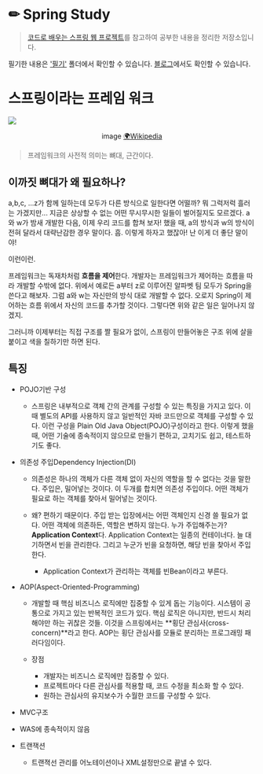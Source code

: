 # ✏ Spring Study

> [코드로 배우는 스프링 웹 프로젝트](http://www.yes24.com/Product/Goods/64340061)를 참고하여 공부한 내용을 정리한 저장소입니다.

필기한 내용은 ['필기'](https://github.com/cocodori/SpringEx/tree/master/%ED%95%84%EA%B8%B0) 폴더에서 확인할 수 있습니다.
[블로그](https://velog.io/@cocodori/series/Spring)에서도 확인할 수 있습니다.

# 스프링이라는 프레임 워크

![](https://images.velog.io/images/cocodori/post/a58ab921-eed5-48ac-b223-e4e8d8c57a41/Wood-framed_house.jpg)

<center>image <a href='https://en.wikipedia.org/wiki/Framing_(construction)'>🌍Wikipedia</a></center>

> 프레임워크의 사전적 의미는 뼈대, 근간이다.

## 이까짓 뼈대가 왜 필요하나?

 a,b,c, ...z가 함께 일하는데 모두가 다른 방식으로 일한다면 어떨까? 뭐 그럭저럭 흘러는 가겠지만... 지금은 상상할 수 없는 어떤 무시무시한 일들이 벌어질지도 모르겠다. a와 w가 밤새 개발한 다음, 이제 우리 코드를 합쳐 보자! 했을 때, a의 방식과 w의 방식이 전혀 달라서 대략난감한 경우 말이다. 흠. 이렇게 하자고 했잖아! 난 이게 더 좋단 말이야!
 
 이런이런.
 
  프레임워크는 독재차처럼 **흐름을 제어**한다. 개발자는 프레임워크가 제어하는 흐름을 따라 개발할 수밖에 없다. 위에서 예로든 a부터 z로 이루어진 알파벳 팀 모두가 Spring을 쓴다고 해보자. 그럼 a와 w는 자신만의 방식 대로 개발할 수 없다. 오로지 Spring이 제어하는 흐름 위에서 자신의 코드를 추가할 것이다. 그렇다면 위와 같은 일은 일어나지 않겠지. 

 그러니까 이제부터는 직접 구조를 짤 필요가 없이, 스프링이 만들어놓은 구조 위에 살을 붙이고 색을 칠하기만 하면 된다.
 
## 특징

- POJO기반 구성
  - 스프링은 내부적으로 객체 간의 관계를 구성할 수 있는 특징을 가지고 있다. 이때 별도의 API를 사용하지 않고 일반적인 자바 코드만으로 객체를 구성할 수 있다. 이런 구성을 Plain Old Java Object(POJO)구성이라고 한다. 이렇게 했을 때, 어떤 기술에 종속적이지 않으므로 만들기 편하고, 고치기도 쉽고, 테스트하기도 좋다.
- 의존성 주입Dependency Injection(DI)
  - 의존성은 하나의 객체가 다른 객체 없이 자신의 역할을 할 수 없다는 것을 말한다.
  주입은, 밀어넣는 것이다. 이 두개를 합치면 의존성 주입이다. 어떤 객체가 필요로 하는 객체를 찾아서 밀어넣는 것이다.
 
  - 왜?
  편하기 때문이다. 주입 받는 입장에서는 어떤 객체인지 신경 쓸 필요가 없다. 어떤 객체에 의존하든, 역할은 변하지 않는다.
  누가 주입해주는가? **Application Context**다. Application Context는 일종의 컨테이너다. 늘 대기하면서 빈을 관리한다. 그리고 누군가 빈을 요청하면, 해당 빈을 찾아서 주입한다.
  
    - Application Context가 관리하는 객체를 빈Bean이라고 부른다.
    
- AOP(Aspect-Oriented-Programming)
  - 개발할 때 핵심 비즈니스 로직에만 집중할 수 있게 돕는 기능이다. 시스템이 공통으로 가지고 있는 반복적인 코드가 있다. 핵심 로직은 아니지만, 반드시 처리해야만 하는 귀찮은 것들. 이것을 스프링에서는 **횡단 관심사(cross-concern)**라고 한다. AOP는 횡단 관심사를 모듈로 분리하는 프로그래밍 패러다임이다.
 
  - 장점
    - 개발자는 비즈니스 로직에만 집중할 수 있다.
    - 프로젝트마다 다른 관심사를 적용할 때, 코드 수정을 최소화 할 수 있다.
    - 원하는 관심사의 유지보수가 수월한 코드를 구성할 수 있다.
- MVC구조

- WAS에 종속적이지 않음

- 트랜잭션
  - 트랜젹선 관리를 어노테이션이나 XML설정만으로 끝낼 수 있다.
